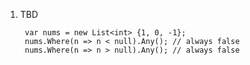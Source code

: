 1. TBD

        var nums = new List<int> {1, 0, -1};
        nums.Where(n => n < null).Any(); // always false
        nums.Where(n => n > null).Any(); // always false